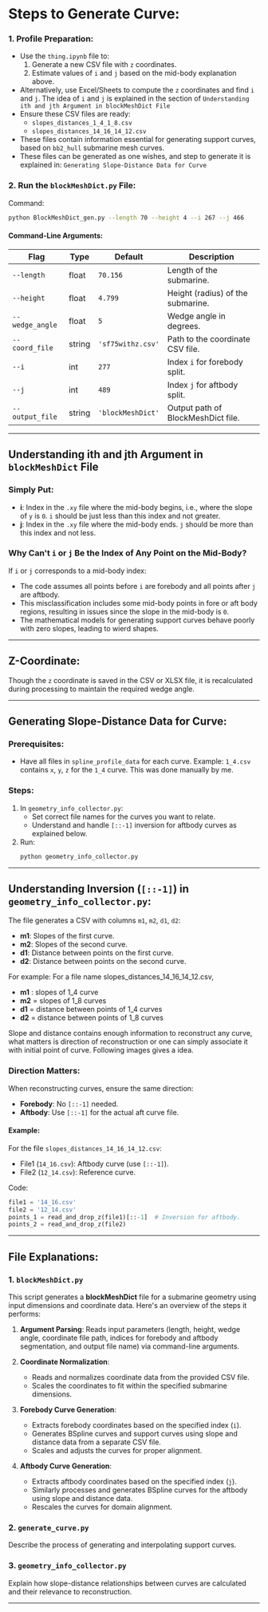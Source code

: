 
# Steps to Generate Curve:

### 1. Profile Preparation:
- Use the `thing.ipynb` file to:
  1. Generate a new CSV file with `z` coordinates.
  2. Estimate values of `i` and `j` based on the mid-body explanation above.
- Alternatively, use Excel/Sheets to compute the `z` coordinates and find `i` and `j`. The idea of `i` and `j` is explained in the section of `Understanding ith and jth Argument in blockMeshDict File`
- Ensure these CSV files are ready:
  - `slopes_distances_1_4_1_8.csv`
  - `slopes_distances_14_16_14_12.csv`
- These files contain information essential for generating support curves, based on `bb2_hull` submarine mesh curves.
- These files can be generated as one wishes, and step to generate it is explained in: `Generating Slope-Distance Data for Curve`

### 2. Run the `blockMeshDict.py` File:
Command:
```bash
python BlockMeshDict_gen.py --length 70 --height 4 --i 267 --j 466
```
#### Command-Line Arguments:
| Flag            | Type   | Default       | Description                                          |
|------------------|--------|---------------|------------------------------------------------------|
| `--length`      | float  | `70.156`      | Length of the submarine.                            |
| `--height`      | float  | `4.799`       | Height (radius) of the submarine.                   |
| `--wedge_angle` | float  | `5`           | Wedge angle in degrees.                             |
| `--coord_file`  | string | `'sf75withz.csv'` | Path to the coordinate CSV file.                    |
| `--i`           | int    | `277`         | Index `i` for forebody split.                       |
| `--j`           | int    | `489`         | Index `j` for aftbody split.                        |
| `--output_file` | string | `'blockMeshDict'` | Output path of  BlockMeshDict file.                     |

---

## Understanding ith and jth Argument in `blockMeshDict` File

### Simply Put:
- **i**: Index in the `.xy` file where the mid-body begins, i.e., where the slope of `y` is `0`. `i` should be just less than this index and not greater.
- **j**: Index in the `.xy` file where the mid-body ends. `j` should be more than this index and not less.

### Why Can't `i` or `j` Be the Index of Any Point on the Mid-Body?
If `i` or `j` corresponds to a mid-body index:
- The code assumes all points before `i` are forebody and all points after `j` are aftbody.
- This misclassification includes some mid-body points in fore or aft body regions, resulting in issues since the slope in the mid-body is `0`.
- The mathematical models for generating support curves behave poorly with zero slopes, leading to wierd shapes.

---

## Z-Coordinate:
Though the `z` coordinate is saved in the CSV or XLSX file, it is recalculated during processing to maintain the required wedge angle.

---


## Generating Slope-Distance Data for Curve:
### Prerequisites:
- Have all files in `spline_profile_data` for each curve.
  Example: `1_4.csv` contains `x`, `y`, `z` for the `1_4` curve. This was done manually by me.

### Steps:
1. In `geometry_info_collector.py`:
   - Set correct file names for the curves you want to relate.
   - Understand and handle `[::-1]` inversion for aftbody curves as explained below.
2. Run:
   ```bash
   python geometry_info_collector.py
   ```

---

## Understanding Inversion (`[::-1]`) in `geometry_info_collector.py`:
The file generates a CSV with columns `m1`, `m2`, `d1`, `d2`:
- **m1**: Slopes of the first curve.
- **m2**: Slopes of the second curve.
- **d1**: Distance between points on the first curve.
- **d2**: Distance between points on the second curve.

For example:
For a file name slopes_distances_14_16_14_12.csv, 
- **m1** : slopes of 1_4 curve
- **m2**  = slopes of 1_8 curves
- **d1** =  distance between points of 1_4 curves
- **d2** = distance between points of 1_8 curves

Slope and distance contains enough information to reconstruct any curve, what matters is direction of reconstruction or one can simply associate it with initial point of curve. Following images gives a idea.

### Direction Matters:
When reconstructing curves, ensure the same direction:
- **Forebody**: No `[::-1]` needed.
- **Aftbody**: Use `[::-1]` for the actual aft curve file.

#### Example:
For the file `slopes_distances_14_16_14_12.csv`:
- File1 (`14_16.csv`): Aftbody curve (use `[::-1]`).
- File2 (`12_14.csv`): Reference curve.

Code:
```python
file1 = '14_16.csv'
file2 = '12_14.csv'
points_1 = read_and_drop_z(file1)[::-1]  # Inversion for aftbody.
points_2 = read_and_drop_z(file2)
```

---

## File Explanations:

### 1. `blockMeshDict.py`
This script generates a **blockMeshDict** file for a submarine geometry using input dimensions and coordinate data. Here's an overview of the steps it performs:

1. **Argument Parsing**: Reads input parameters (length, height, wedge angle, coordinate file path, indices for forebody and aftbody segmentation, and output file name) via command-line arguments.

2. **Coordinate Normalization**:
   - Reads and normalizes coordinate data from the provided CSV file.
   - Scales the coordinates to fit within the specified submarine dimensions.

3. **Forebody Curve Generation**:
   - Extracts forebody coordinates based on the specified index (`i`).
   - Generates BSpline curves and support curves using slope and distance data from a separate CSV file.
   - Scales and adjusts the curves for proper alignment.

4. **Aftbody Curve Generation**:
   - Extracts aftbody coordinates based on the specified index (`j`).
   - Similarly processes and generates BSpline curves for the aftbody using slope and distance data.
   - Rescales the curves for domain alignment.

### 2. `generate_curve.py`
Describe the process of generating and interpolating support curves.

### 3. `geometry_info_collector.py`
Explain how slope-distance relationships between curves are calculated and their relevance to reconstruction.

---